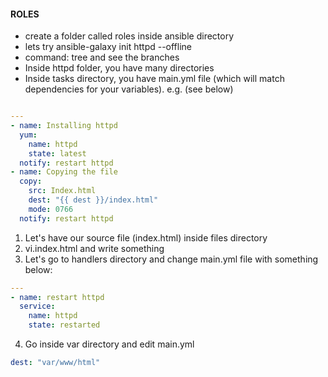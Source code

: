 #### ROLES
  * create a folder called roles inside ansible directory
  * lets try ansible-galaxy init httpd --offline
  * command: tree and see the branches
  * Inside httpd folder, you have many directories 
  * Inside tasks directory, you have main.yml file (which will match dependencies for your variables). e.g. (see below)

```yml

---
- name: Installing httpd
  yum:
    name: httpd
    state: latest
  notify: restart httpd
- name: Copying the file
  copy:
    src: Index.html
    dest: "{{ dest }}/index.html"
    mode: 0766
  notify: restart httpd

```
1. Let's have our source file (index.html) inside files directory
2. vi.index.html and write something
3. Let's go to handlers directory and change main.yml file with something below:
```yml
---
- name: restart httpd
  service:
    name: httpd
    state: restarted
 ```
 4. Go inside var directory and edit main.yml
 ```yml
 dest: "var/www/html"
 ```
 
